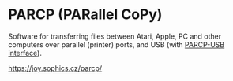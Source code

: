 # PARCP (PARallel CoPy)
Software for transferring files between Atari, Apple, PC and other computers over parallel (printer) ports, and USB (with [PARCP-USB interface](https://joy.sophics.cz/parcp/parcp-usb.html)).

https://joy.sophics.cz/parcp/
